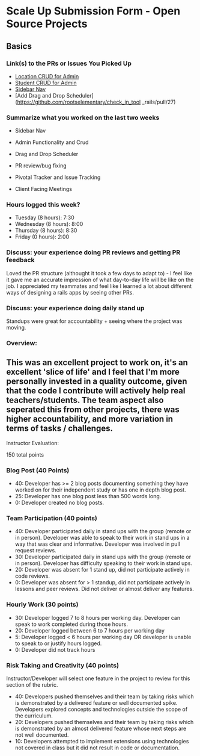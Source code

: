# Scale Up Submission Form - Open Source Projects

## Basics

### Link(s) to the PRs or Issues You Picked Up
- [Location CRUD for Admin](https://github.com/rootselementary/check_in_tool_rails/pull/22)
- [Student CRUD for Admin](https://github.com/rootselementary/check_in_tool_rails/pull/16)
- [Sidebar Nav](https://github.com/rootselementary/check_in_tool_rails/pull/18)
- [Add Drag and Drop Scheduler](https://github.com/rootselementary/check_in_tool _rails/pull/27)

### Summarize what you worked on the last two weeks

- Sidebar Nav

- Admin Functionality and Crud

- Drag and Drop Scheduler

- PR review/bug fixing

- Pivotal Tracker and Issue Tracking 

- Client Facing Meetings

### Hours logged this week?

- Tuesday (8 hours): 7:30
- Wednesday (8 hours): 8:00
- Thursday (8 hours): 8:30
- Friday (0 hours): 2:00

### Discuss: your experience doing PR reviews and getting PR feedback

  Loved the PR structure (althought it took a few days to adapt to) - I feel like it gave me an accurate impression of what day-to-day life will be like on the job.
  I appreciated my teammates and feel like I learned a lot about different ways of designing a rails apps by seeing other PRs.

### Discuss: your experience doing daily stand up

  Standups were great for accountability + seeing where the project was moving.

### Overview: 

  This was an excellent project to work on, it's an excellent 'slice of life' and I feel that I'm more personally invested in a quality outcome, given that the code I contribute will actively help real teachers/students.
  The team aspect also seperated this from other projects, there was higher accountability, and more variation in terms of tasks / challenges.
-----

Instructor Evaluation:

150 total points

### Blog Post (40 Points)  
  * 40: Developer has >= 2 blog posts documenting something they have worked on for their independent study or has one in depth blog post.
  * 25: Developer has one blog post less than 500 words long.
  * 0: Developer created no blog posts.

### Team Participation (40 points)

  * 40: Developer participated daily in stand ups with the group (remote or in person). Developer was able to speak to their work in stand ups in a way that was clear and informative. Developer was involved in pull request reviews.
  * 30: Developer participated daily in stand ups with the group (remote or in person). Developer has difficulty speaking to their work in stand ups.
  * 20: Developer was absent for 1 stand up, did not participate actively in code reviews.
  * 0: Developer was absent for > 1 standup, did not participate actively in lessons and peer reviews. Did not deliver or almost deliver any features.

### Hourly Work (30 points)

  * 30: Developer logged 7 to 8 hours per working day. Developer can speak to work completed during those hours.
  * 20: Developer logged between 6 to 7 hours per working day
  * 5: Developer logged < 6 hours per working day OR developer is unable to speak to or justify hours logged.
  * 0: Developer did not track hours

### Risk Taking and Creativity (40 points)

  Instructor/Developer will select one feature in the project to review for this section of the rubric.

  * 40: Developers pushed themselves and their team by taking risks which is demonstrated by a delivered feature or well documented spike. Developers explored concepts and technologies outside the scope of the curriculum.
  * 20: Developers pushed themselves and their team by taking risks which is demonstrated by an almost delivered feature whose next steps are not well documented.
  * 10: Developers attempted to implement extensions using technologies not covered in class but it did not result in code or documentation.
